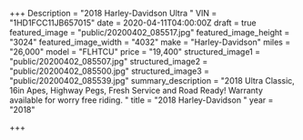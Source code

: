 +++
Description = "2018 Harley-Davidson Ultra "
VIN = "1HD1FCC11JB657015"
date = 2020-04-11T04:00:00Z
draft = true
featured_image = "public/20200402_085517.jpg"
featured_image_height = "3024"
featured_image_width = "4032"
make = "Harley-Davidson"
miles = "26,000"
model = "FLHTCU"
price = "19,400"
structured_image1 = "public/20200402_085507.jpg"
structured_image2 = "public/20200402_085500.jpg"
structured_image3 = "public/20200402_085539.jpg"
summary_description = "2018 Ultra Classic,  16in Apes, Highway Pegs, Fresh Service and Road Ready! Warranty available for worry free riding. "
title = "2018 Harley-Davidson "
year = "2018"

+++
